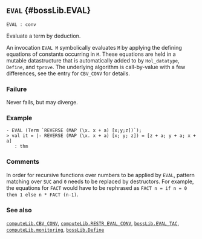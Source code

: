 ## `EVAL` {#bossLib.EVAL}


```
EVAL : conv
```



Evaluate a term by deduction.


An invocation `EVAL M` symbolically evaluates `M` by applying the defining
equations of constants occurring in `M`. These equations are held
in a mutable datastructure that is automatically added to
by `Hol_datatype`, `Define`, and `tprove`. The underlying
algorithm is call-by-value with a few differences, see the entry for
`CBV_CONV` for details.



### Failure

Never fails, but may diverge.

### Example

    
    - EVAL (Term `REVERSE (MAP (\x. x + a) [x;y;z])`);
    > val it = |- REVERSE (MAP (\x. x + a) [x; y; z]) = [z + a; y + a; x + a]
       : thm
    

### Comments

In order for recursive functions over numbers to be applied by `EVAL`,
pattern matching over `SUC` and `0` needs to be replaced by destructors.
For example, the equations for `FACT` would have to be rephrased
as `FACT n = if n = 0 then 1 else n * FACT (n-1)`.

### See also

[`computeLib.CBV_CONV`](#computeLib.CBV_CONV), [`computeLib.RESTR_EVAL_CONV`](#computeLib.RESTR_EVAL_CONV), [`bossLib.EVAL_TAC`](#bossLib.EVAL_TAC), [`computeLib.monitoring`](#computeLib.monitoring), [`bossLib.Define`](#bossLib.Define)

